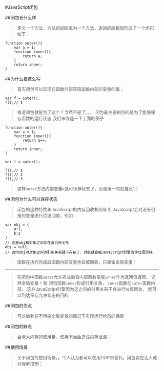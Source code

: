 #JavaScript闭包

##闭包长什么样
> 定义一个方法，方法的返回值为一个方法，返回的函数就形成了一个闭包，如下：

	function outer(){
		var a = 1;
		function inner(){
			return a;
		}
		return inner;
	}
	

##为什么要这么写
> 首先闭包可以实现在函数外部获取函数内部的变量的值；

	var f = outer();
	f();// 1

> 难道闭包就是为了这个？当然不是了。。。
> 闭包最主要的目的是为了能够保存函数的运行状态
> 我们来改造一下上面的例子

	function outer(){
		var a = 1;
		function inner(){
			return a++;
		}
		return inner;
	}

	var f = outer();

	f();// 1
	f();// 2
	f();// 3

> 这样`outer`方法内部变量`a`就可保存状态了，没调用一次就自己1；

##闭包为什么可以保存状态
> 闭包的这种特性和JavaScript的内存回收机制有关
> JavaScript会对没有引用的变量进行垃圾回收，例如：

	var obj = {
		a:1,
		b:2
	}
	// 这是obj和对象之间存在着引用关系
	obj = null;
	// 这时obj对对象之间的引用关系就不存在了，对象就会被JavaScript引擎当作垃圾消耗

> 函数在执行完成后函数内部变量也会被回收，只保留全局变量；
---
> 在闭包中函数`outer`允许完成后将内部函数变量`inner`作为返回值返回，
> 这样全局变量 `f` 和 闭包函数`inner`形成引用关系，
> `inner`函数在`outer`函数内部，
> 这样JavaScript引擎因为这之间的引用关系不会进行垃圾回收，
> 就可以到达保存允许状态的目的

##闭包的优点
> 可以做到在不污染全局变量的情况下实现运行状态的保留

##闭包的缺点
> 会增大内存的使用量，使用不当会造成内存泄漏；

##使用场景
> 关于闭包的使用场景。。个人认为都可以使用OOP来替代，闭包实在让人难以理解控制；